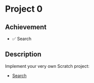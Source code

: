 # Project 0

## Achievement

- ✅ Search


## Description

Implement your very own Scratch project:
- [Search](https://cs50.harvard.edu/web/2020/projects/0/search/)